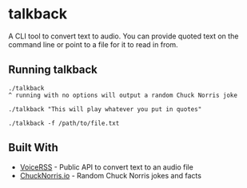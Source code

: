 # talkback

A CLI tool to convert text to audio.  You can provide quoted text on the command line or point to a file for it to read in from.

## Running talkback

```
./talkback 
^ running with no options will output a random Chuck Norris joke

./talkback "This will play whatever you put in quotes"

./talkback -f /path/to/file.txt
```
## Built With
* [VoiceRSS](http://www.voicerss.org/default.aspx) - Public API to convert text to an audio file
* [ChuckNorris.io](https://api.chucknorris.io/) - Random Chuck Norris jokes and facts

